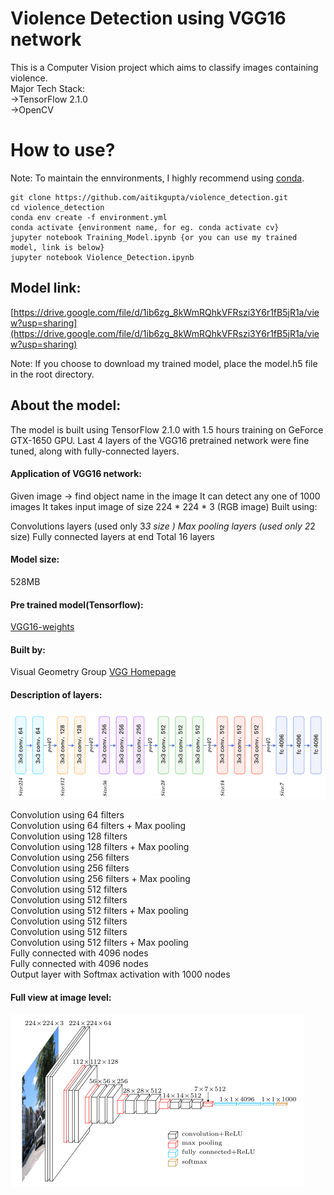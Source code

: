# Violence Detection using VGG16 network
This is a Computer Vision project which aims to classify images containing violence.<br>Major Tech Stack:<br>->TensorFlow 2.1.0<br>->OpenCV


# How to use?
Note: To maintain the ennvironments, I highly recommend using [conda](https://anaconda.org/).
```
git clone https://github.com/aitikgupta/violence_detection.git
cd violence_detection
conda env create -f environment.yml
conda activate {environment name, for eg. conda activate cv}
jupyter notebook Training_Model.ipynb {or you can use my trained model, link is below}
jupyter notebook Violence_Detection.ipynb
```
## Model link:

[https://drive.google.com/file/d/1ib6zg_8kWmRQhkVFRszi3Y6r1fB5jR1a/view?usp=sharing](https://drive.google.com/file/d/1ib6zg_8kWmRQhkVFRszi3Y6r1fB5jR1a/view?usp=sharing)

Note: If you choose to download my trained model, place the model.h5 file in the root directory.

## About the model:

The model is built using TensorFlow 2.1.0 with 1.5 hours training on GeForce GTX-1650 GPU. Last 4 layers of the VGG16 pretrained network were fine tuned, along with fully-connected layers.


#### Application of VGG16 network:

Given image → find object name in the image
It can detect any one of 1000 images
It takes input image of size 224 * 224 * 3 (RGB image)
Built using:

Convolutions layers (used only 3*3 size )
Max pooling layers (used only 2*2 size)
Fully connected layers at end
Total 16 layers
#### Model size:
528MB

#### Pre trained model(Tensorflow):
[VGG16-weights](https://www.cs.toronto.edu/~frossard/vgg16/vgg16_weights.npz)

#### Built by:
Visual Geometry Group [VGG Homepage](http://www.robots.ox.ac.uk/~vgg/)

#### Description of layers:

![Couldn't find image!](https://github.com/aitikgupta/violence_detection/blob/master/Screenshots/Network/network1.png)

Convolution using 64 filters<br>
Convolution using 64 filters + Max pooling<br>
Convolution using 128 filters<br>
Convolution using 128 filters + Max pooling<br>
Convolution using 256 filters<br>
Convolution using 256 filters<br>
Convolution using 256 filters + Max pooling<br>
Convolution using 512 filters<br>
Convolution using 512 filters<br>
Convolution using 512 filters + Max pooling<br>
Convolution using 512 filters<br>
Convolution using 512 filters<br>
Convolution using 512 filters + Max pooling<br>
Fully connected with 4096 nodes<br>
Fully connected with 4096 nodes<br>
Output layer with Softmax activation with 1000 nodes<br>
#### Full view at image level:

![Couldn't find image!](https://github.com/aitikgupta/violence_detection/blob/master/Screenshots/Network/network2.png)

